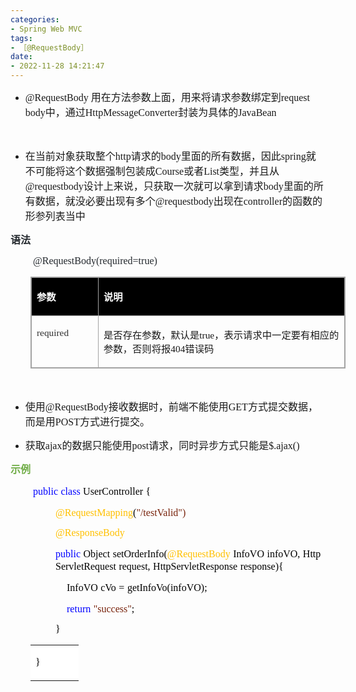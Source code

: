```yaml
---
categories:
- Spring Web MVC
tags:
- ［@RequestBody］
date:
- 2022-11-28 14:21:47
---
```


<ul style="list-style-type:disc">
    <li><span style="font-size:12.0pt"><span style="font-family:&quot;Comic Sans MS&quot;">@RequestBody
            </span></span><span style="font-size:12.0pt"><span
                style="font-family:&quot;Microsoft YaHei UI&quot;">用在方法参数上面，用来将请求参数绑定到</span></span><span
            style="font-size:12.0pt"><span style="font-family:&quot;Comic Sans MS&quot;">request body</span></span><span
            style="font-size:12.0pt"><span style="font-family:&quot;Microsoft YaHei UI&quot;">中，通过</span></span><span
            style="font-size:12.0pt"><span
                style="font-family:&quot;Comic Sans MS&quot;">HttpMessageConverter</span></span><span
            style="font-size:12.0pt"><span style="font-family:&quot;Microsoft YaHei UI&quot;">封装为具体的</span></span><span
            style="font-size:12.0pt"><span style="font-family:&quot;Comic Sans MS&quot;">JavaBean</span></span></li>
</ul>
<p><span style="font-size:12.0pt"><span style="font-family:&quot;Comic Sans MS&quot;">​​​​​​​</span></span><br></p>
<ul style="list-style-type:disc">
    <li><span style="font-size:12.0pt"><span
                style="font-family:&quot;Microsoft YaHei UI&quot;">在当前对象获取整个</span></span><span
            style="font-size:12.0pt"><span style="font-family:&quot;Comic Sans MS&quot;">http</span></span><span
            style="font-size:12.0pt"><span style="font-family:&quot;Microsoft YaHei UI&quot;">请求的</span></span><span
            style="font-size:12.0pt"><span style="font-family:&quot;Comic Sans MS&quot;">body</span></span><span
            style="font-size:12.0pt"><span
                style="font-family:&quot;Microsoft YaHei UI&quot;">里面的所有数据，因此</span></span><span
            style="font-size:12.0pt"><span style="font-family:&quot;Comic Sans MS&quot;">spring</span></span><span
            style="font-size:12.0pt"><span
                style="font-family:&quot;Microsoft YaHei UI&quot;">就不可能将这个数据强制包装成</span></span><span
            style="font-size:12.0pt"><span style="font-family:&quot;Comic Sans MS&quot;">Course</span></span><span
            style="font-size:12.0pt"><span style="font-family:&quot;Microsoft YaHei UI&quot;">或者</span></span><span
            style="font-size:12.0pt"><span style="font-family:&quot;Comic Sans MS&quot;">List</span></span><span
            style="font-size:12.0pt"><span style="font-family:&quot;Microsoft YaHei UI&quot;">类型，并且从</span></span><span
            style="font-size:12.0pt"><span style="font-family:&quot;Comic Sans MS&quot;">@requestbody</span></span><span
            style="font-size:12.0pt"><span
                style="font-family:&quot;Microsoft YaHei UI&quot;">设计上来说，只获取一次就可以拿到请求</span></span><span
            style="font-size:12.0pt"><span style="font-family:&quot;Comic Sans MS&quot;">body</span></span><span
            style="font-size:12.0pt"><span
                style="font-family:&quot;Microsoft YaHei UI&quot;">里面的所有数据，就没必要出现有多个</span></span><span
            style="font-size:12.0pt"><span style="font-family:&quot;Comic Sans MS&quot;">@requestbody</span></span><span
            style="font-size:12.0pt"><span style="font-family:&quot;Microsoft YaHei UI&quot;">出现在</span></span><span
            style="font-size:12.0pt"><span style="font-family:&quot;Comic Sans MS&quot;">controller</span></span><span
            style="font-size:12.0pt"><span style="font-family:&quot;Microsoft YaHei UI&quot;">的函数的形参列表当中</span></span>
    </li>
</ul>
<p><span style="font-size:12.0pt"><span style="font-family:&quot;Microsoft YaHei UI&quot;"><span
                style="color:#24292e"><strong>语法</strong></span></span></span></p>
<p style="margin-left:36px"><span style="font-size:12.0pt"><span style="font-family:&quot;Comic Sans MS&quot;"><span
                style="color:#24292e">@RequestBody(required=true)</span></span></span></p>
<table summary="" cellspacing="0"
    style="border-collapse:collapse; border-color:#a3a3a3; border-style:solid; border-width:1px; margin-left:32px"
    class=" cke_show_border">
    <tbody>
        <tr>
            <td
                style="background-color:black; border-bottom:1px solid #a3a3a3; border-left:1px solid #a3a3a3; border-right:1px solid #a3a3a3; border-top:1px solid #a3a3a3; vertical-align:top; width:1.1618in">
                <p><span style="font-size:11.5pt"><span style="font-family:&quot;Microsoft YaHei UI&quot;"><span
                                style="color:white"><strong>参数</strong></span></span></span></p>
            </td>
            <td
                style="background-color:black; border-bottom:1px solid #a3a3a3; border-left:1px solid #a3a3a3; border-right:1px solid #a3a3a3; border-top:1px solid #a3a3a3; vertical-align:top; width:5.8493in">
                <p><span style="font-size:11.5pt"><span style="font-family:&quot;Microsoft YaHei UI&quot;"><span
                                style="color:white"><strong>说明</strong></span></span></span></p>
            </td>
        </tr>
        <tr>
            <td
                style="border-bottom:1px solid #a3a3a3; border-left:1px solid #a3a3a3; border-right:1px solid #a3a3a3; border-top:1px solid #a3a3a3; vertical-align:top; width:1.1618in">
                <p><span style="font-size:11.5pt"><span style="font-family:&quot;Comic Sans MS&quot;"><span
                                style="color:#333333">required</span></span></span></p>
            </td>
            <td
                style="border-bottom:1px solid #a3a3a3; border-left:1px solid #a3a3a3; border-right:1px solid #a3a3a3; border-top:1px solid #a3a3a3; vertical-align:top; width:5.8763in">
                <p><span style="font-size:11.5pt"><span
                            style="font-family:&quot;Microsoft YaHei UI&quot;">是否存在参数，默认是</span><span
                            style="font-family:&quot;Comic Sans MS&quot;">true</span><span
                            style="font-family:&quot;Microsoft YaHei UI&quot;">，表示请求中一定要有相应的参数，否则将报</span><span
                            style="font-family:&quot;Comic Sans MS&quot;">404</span><span
                            style="font-family:&quot;Microsoft YaHei UI&quot;">错误码</span></span></p>
            </td>
        </tr>
    </tbody>
</table>
<p><span style="font-size:12.0pt"><span style="font-family:&quot;Comic Sans MS&quot;">&nbsp;</span></span></p>
<ul style="list-style-type:disc">
    <li><span style="font-size:12.0pt"><span style="font-family:&quot;Microsoft YaHei UI&quot;">使用</span></span><span
            style="font-size:12.0pt"><span style="font-family:&quot;Comic Sans MS&quot;">@RequestBody</span></span><span
            style="font-size:12.0pt"><span
                style="font-family:&quot;Microsoft YaHei UI&quot;">接收数据时，前端不能使用</span></span><span
            style="font-size:12.0pt"><span style="font-family:&quot;Comic Sans MS&quot;">GET</span></span><span
            style="font-size:12.0pt"><span
                style="font-family:&quot;Microsoft YaHei UI&quot;">方式提交数据，而是用</span></span><span
            style="font-size:12.0pt"><span style="font-family:&quot;Comic Sans MS&quot;">POST</span></span><span
            style="font-size:12.0pt"><span style="font-family:&quot;Microsoft YaHei UI&quot;">方式进行提交。</span></span></li>
</ul>
<ul style="list-style-type:disc">
    <li><span style="font-size:12.0pt"><span style="font-family:&quot;Microsoft YaHei UI&quot;">获取</span></span><span
            style="font-size:12.0pt"><span style="font-family:&quot;Comic Sans MS&quot;">ajax</span></span><span
            style="font-size:12.0pt"><span style="font-family:&quot;Microsoft YaHei UI&quot;">的数据只能使用</span></span><span
            style="font-size:12.0pt"><span style="font-family:&quot;Comic Sans MS&quot;">post</span></span><span
            style="font-size:12.0pt"><span
                style="font-family:&quot;Microsoft YaHei UI&quot;">请求，同时异步方式只能是</span></span><span
            style="font-size:12.0pt"><span style="font-family:&quot;Comic Sans MS&quot;">$.ajax()</span></span></li>
</ul>
<p><span style="font-size:12.0pt"><span style="font-family:&quot;Microsoft YaHei UI&quot;"><span
                style="color:#70ad47"><strong>示例</strong></span></span></span></p>
<p style="margin-left:36px"><span style="font-size:12.0pt"><span style="font-family:&quot;Comic Sans MS&quot;"><span
                style="color:blue">public</span></span>&nbsp;<span style="font-family:&quot;Comic Sans MS&quot;"><span
                style="color:blue">class</span></span>&nbsp;<span style="font-family:&quot;Comic Sans MS&quot;"><span
                style="color:black">UserController</span></span>&nbsp;<span
            style="font-family:&quot;Comic Sans MS&quot;"><span style="color:black">{</span></span></span></p>
<p style="margin-left:72px"><span style="font-size:12.0pt"><span style="font-family:&quot;Comic Sans MS&quot;"><span
                style="color:#ffc000">@RequestMapping</span></span><span
            style="font-family:&quot;Comic Sans MS&quot;"><span style="color:black">(</span></span><span
            style="font-family:&quot;Comic Sans MS&quot;"><span style="color:#78230c">"</span></span><span
            style="font-family:&quot;Comic Sans MS&quot;"><span style="color:#78230c">/testValid</span></span><span
            style="font-family:&quot;Comic Sans MS&quot;"><span style="color:#78230c">"</span></span><span
            style="font-family:&quot;Comic Sans MS&quot;"><span style="color:#78230c">)</span></span>&nbsp;&nbsp;</span>
</p>
<p style="margin-left:72px"><span style="font-size:12.0pt"><span style="font-family:&quot;Comic Sans MS&quot;"><span
                style="color:#ffc000">@ResponseBody</span></span></span></p>
<p style="margin-left:72px"><span style="font-size:12.0pt"><span style="font-family:&quot;Comic Sans MS&quot;"><span
                style="color:blue">public</span></span>&nbsp;<span style="font-family:&quot;Comic Sans MS&quot;"><span
                style="color:black">Object</span></span>&nbsp;<span style="font-family:&quot;Comic Sans MS&quot;"><span
                style="color:black">setOrderInfo(</span></span><span style="font-family:&quot;Comic Sans MS&quot;"><span
                style="color:#ffc000">@RequestBody</span></span>&nbsp;<span
            style="font-family:&quot;Comic Sans MS&quot;"><span style="color:black">InfoVO</span></span>&nbsp;<span
            style="font-family:&quot;Comic Sans MS&quot;"><span style="color:black">infoVO,</span></span>&nbsp;<span
            style="font-family:&quot;Comic Sans MS&quot;"><span
                style="color:black">HttpServletRequest</span></span>&nbsp;<span
            style="font-family:&quot;Comic Sans MS&quot;"><span style="color:black">request,</span></span>&nbsp;<span
            style="font-family:&quot;Comic Sans MS&quot;"><span
                style="color:black">HttpServletResponse</span></span>&nbsp;<span
            style="font-family:&quot;Comic Sans MS&quot;"><span style="color:black">response){</span></span></span></p>
<p style="margin-left:72px"><span style="font-size:12.0pt"><span style="color:black">&nbsp;&nbsp;&nbsp;&nbsp;<span
                style="font-family:&quot;Comic Sans MS&quot;">InfoVO</span>&nbsp;<span
                style="font-family:&quot;Comic Sans MS&quot;">cVo</span>&nbsp;<span
                style="font-family:&quot;Comic Sans MS&quot;">=</span>&nbsp;<span
                style="font-family:&quot;Comic Sans MS&quot;">getInfoVo(infoVO);</span></span></span></p>
<p style="margin-left:72px"><span style="font-size:12.0pt">&nbsp;&nbsp;&nbsp;&nbsp;<span
            style="font-family:&quot;Comic Sans MS&quot;"><span style="color:blue">return</span></span>&nbsp;<span
            style="font-family:&quot;Comic Sans MS&quot;"><span style="color:#78230c">"</span></span><span
            style="font-family:&quot;Comic Sans MS&quot;"><span style="color:#78230c">success</span></span><span
            style="font-family:&quot;Comic Sans MS&quot;"><span style="color:#78230c">"</span></span><span
            style="font-family:&quot;Comic Sans MS&quot;"><span style="color:black">;</span></span></span></p>
<p style="margin-left:72px"><span style="font-size:12.0pt"><span style="font-family:&quot;Comic Sans MS&quot;"><span
                style="color:black">}</span></span></span></p>
<table summary="" cellspacing="0"
    style="border-collapse:collapse; border-color:#a3a3a3; border-style:solid; border-width:0px; margin-left:32px"
    class=" cke_show_border">
    <tbody>
        <tr>
            <td
                style="background-color:white; border-bottom:0px; border-left:0px; border-right:0px; border-top:0px; vertical-align:top; width:.6381in">
                <p><span style="font-size:12.0pt"><span style="font-family:&quot;Comic Sans MS&quot;"><span
                                style="color:black">}</span></span></span></p>
            </td>
        </tr>
    </tbody>
</table>
<p style="margin-left:36px"><span style="font-size:12.0pt"><span style="font-family:SimSun"><span
                style="color:#ed7d31">&nbsp;</span></span></span></p>
<p><span style="font-size:12.0pt"><span style="font-family:&quot;Comic Sans MS&quot;">&nbsp;</span></span></p>
